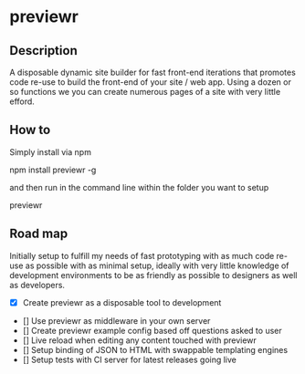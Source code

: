 # previewr
## Description

A disposable dynamic site builder for fast front-end iterations that promotes code re-use to build the front-end of your site / web app. Using a dozen or so functions we you can create numerous pages of a site with very little efford.

## How to

Simply install via npm

npm install previewr -g

and then run in the command line within the folder you want to setup

previewr

## Road map

Initially setup to fulfill my needs of fast prototyping with as much code re-use as possible with as minimal setup, ideally with very little knowledge of development environments to be as friendly as possible to designers as well as developers.

- [x] Create previewr as a disposable tool to development
- [] Use previewr as middleware in your own server
- [] Create previewr example config based off questions asked to user
- [] Live reload when editing any content touched with previewr
- [] Setup binding of JSON to HTML with swappable templating engines
- [] Setup tests with CI server for latest releases going live